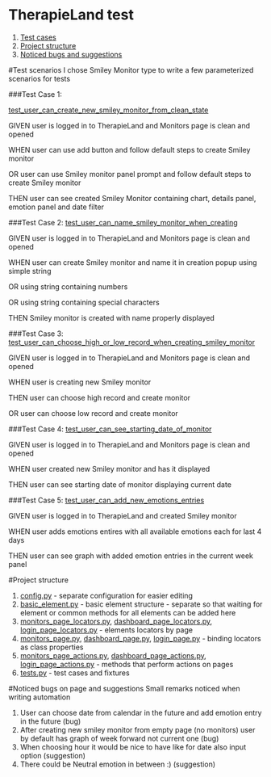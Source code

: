 # TherapieLand test
 1. [Test cases](#test-scenarios)
 2. [Project structure](#project-structure)
 3. [Noticed bugs and suggestions](#noticed-bugs-on-page-and-suggestions)


#Test scenarios
I chose Smiley Monitor type to write a few parameterized scenarios for tests

<a name="cases"></a>
###Test Case 1:

[test_user_can_create_new_smiley_monitor_from_clean_state](https://github.com/KingaNeri/TherapieLandTest/blob/dfaf80b1de7b1002b7417ac22193bb7514d0f020/test/tests.py#L45)

GIVEN user is logged in to TherapieLand and Monitors page is clean and opened

WHEN user can use add button and follow default steps to create Smiley monitor

OR user can use Smiley monitor panel prompt and follow default steps to create Smiley monitor

THEN user can see created Smiley Monitor containing chart, details panel, emotion panel and date filter


###Test Case 2:
[test_user_can_name_smiley_monitor_when_creating](https://github.com/KingaNeri/TherapieLandTest/blob/dfaf80b1de7b1002b7417ac22193bb7514d0f020/test/tests.py#L56)

GIVEN user is logged in to TherapieLand and Monitors page is clean and opened

WHEN user can create Smiley monitor and name it in creation popup using simple string

OR using string containing numbers

OR using string containing special characters

THEN Smiley monitor is created with name properly displayed

###Test Case 3:
[test_user_can_choose_high_or_low_record_when_creating_smiley_monitor](https://github.com/KingaNeri/TherapieLandTest/blob/dfaf80b1de7b1002b7417ac22193bb7514d0f020/test/tests.py#L64)

GIVEN user is logged in to TherapieLand and Monitors page is clean and opened

WHEN user is creating new Smiley monitor

THEN user can choose high record and create monitor

OR user can choose low record and create monitor

###Test Case 4:
[test_user_can_see_starting_date_of_monitor](https://github.com/KingaNeri/TherapieLandTest/blob/dfaf80b1de7b1002b7417ac22193bb7514d0f020/test/tests.py#L68)

GIVEN user is logged in to TherapieLand and Monitors page is clean and opened

WHEN user created new Smiley monitor and has it displayed

THEN user can see starting date of monitor displaying current date

###Test Case 5:
[test_user_can_add_new_emotions_entries](https://github.com/KingaNeri/TherapieLandTest/blob/dfaf80b1de7b1002b7417ac22193bb7514d0f020/test/tests.py#L74)

GIVEN user is logged in to TherapieLand and created Smiley monitor

WHEN user adds emotions entires with all available emotions each for last 4 days

THEN user can see graph with added emotion entries in the current week panel

#Project structure
1. [config.py](config/config.py) - separate configuration for easier editing
2. [basic_element.py](pages/components/basic_element.py) - basic element structure - separate so that waiting for element or common methods for all elements can be added here
3. [monitors_page_locators.py](pages/monitors/monitors_page_locators.py), [dashboard_page_locators.py](pages/dashboard/dashboard_page_locators.py), [login_page_locators.py](pages/login/login_page_locators.py) - elements locators by page
4. [monitors_page.py](pages/monitors/monitors_page.py), [dashboard_page.py](pages/dashboard/dashboard_page.py), [login_page.py](pages/login/login_page.py) - binding locators as class properties
5. [monitors_page_actions.py](pages/monitors/monitors_page_actions.py), [dashboard_page_actions.py](pages/dashboard/dashboard_page_actions.py), [login_page_actions.py](pages/login/login_page_actions.py) - methods that perform actions on pages
6. [tests.py](test/tests.py) - test cases and fixtures

#Noticed bugs on page and suggestions
Small remarks noticed when writing automation
1. User can choose date from calendar in the future and add emotion entry in the future (bug)
2. After creating new smiley monitor from empty page (no monitors) user by default has graph of week forward not current one (bug)
3. When choosing hour it would be nice to have like for date also input option (suggestion)
4. There could be Neutral emotion in between :) (suggestion)
